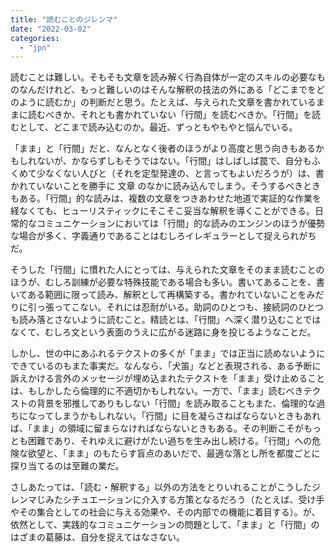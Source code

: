 ```yaml
---
title: "読むことのジレンマ"
date: "2022-03-02"
categories: 
  - "jpn"
---
```


読むことは難しい。そもそも文章を読み解く行為自体が一定のスキルの必要なものなんだけれど、もっと難しいのはそんな解釈の技法の外にある「どこまでをどのように読むか」の判断だと思う。たとえば、与えられた文章を書かれているままに読むべきか、それとも書かれていない「行間」を読むべきか。「行間」を読むとして、どこまで読み込むのか。最近、ずっともやもやと悩んでいる。

「まま」と「行間」だと、なんとなく後者のほうがより高度と思う向きもあるかもしれないが、かならずしもそうではない。「行間」はしばしば罠で、自分もふくめて少なくない人びと（それを定型発達の、と言ってもよいだろうが）は、書かれていないことを勝手に 文章 のなかに読み込んでしまう。そうするべきときもある。「行間」的な読みは、複数の文章をつきあわせた地道で実証的な作業を経なくても、ヒューリスティックにそこそこ妥当な解釈を導くことができる。日常的なコミュニケーションにおいては「行間」的な読みのエンジンのほうが優勢な場合が多く、字義通りであることはむしろイレギュラーとして捉えられがちだ。

そうした「行間」に慣れた人にとっては、与えられた文章をそのまま読むことのほうが、むしろ訓練が必要な特殊技能である場合も多い。書いてあることを、書いてある範囲に限って読み、解釈として再構築する。書かれていないことをみだりに引っ張ってこない。それには忍耐がいる。助詞のひとつも、接続詞のひとつも読み落とさないように読むこと。精読とは、「行間」へ深く潜り込むことではなくて、むしろ文という表面のうえに広がる迷路に身を投じるようなことだ。

しかし、世の中にあふれるテクストの多くが「まま」では正当に読めないようにできているのもまた事実だ。なんなら、「犬笛」などと表現される、ある予断に訴えかける言外のメッセージが埋め込まれたテクストを「まま」受け止めることは、もしかしたら倫理的に不適切かもしれない。一方で、「まま」読むべきテクストの背景を邪推してありもしない「行間」を読み取ることもまた、倫理的な過ちになってしまうかもしれない。「行間」に目を凝らさねばならないときもあれば、「まま」の領域に留まらなければならないときもある。その判断こそがもっとも困難であり、それゆえに避けがたい過ちを生み出し続ける。「行間」への危険な欲望と、「まま」のもたらす盲点のあいだで、最適な落とし所を都度ごとに探り当てるのは至難の業だ。

さしあたっては、「読む・解釈する」以外の方法をとりいれることがこうしたジレンマじみたシチュエーションに介入する方策となるだろう（たとえば、受け手やその集合としての社会に与える効果や、その内部での機能に着目する）。が、依然として、実践的なコミュニケーションの問題として、「まま」と「行間」のはざまの葛藤は、自分を捉えてはなさない。
